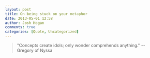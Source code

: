 ```yaml
---
layout: post
title: On being stuck on your metaphor
date: 2013-05-01 12:58
author: Josh Hogan
comments: true
categories: [Quote, Uncategorized]
---
```

<blockquote>"Concepts create idols; only wonder comprehends anything." -- Gregory of Nyssa</blockquote>
